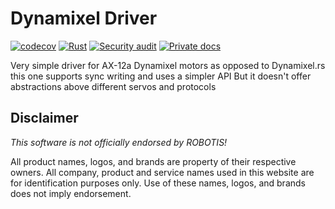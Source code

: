 # Dynamixel Driver

[![codecov](https://codecov.io/gh/dmweis/dynamixel-driver/branch/main/graph/badge.svg)](https://codecov.io/gh/dmweis/dynamixel-driver)
[![Rust](https://github.com/dmweis/dynamixel-driver/workflows/Rust/badge.svg)](https://github.com/dmweis/dynamixel-driver/actions)
[![Security audit](https://github.com/dmweis/dynamixel-driver/workflows/Security%20audit/badge.svg)](https://github.com/dmweis/dynamixel-driver/actions)
[![Private docs](https://github.com/dmweis/dynamixel-driver/workflows/Deploy%20Docs%20to%20GitHub%20Pages/badge.svg)](https://davidweis.dev/dynamixel-driver/dynamixel_driver/index.html)

Very simple driver for AX-12a Dynamixel motors
as opposed to Dynamixel.rs this one supports sync writing and uses a simpler API
But it doesn't offer abstractions above different servos and protocols

## Disclaimer

_This software is not officially endorsed by ROBOTIS!_

All product names, logos, and brands are property of their respective owners. All company, product and service names used in this website are for identification purposes only. Use of these names, logos, and brands does not imply endorsement.
